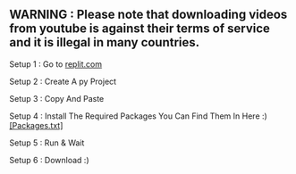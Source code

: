 WARNING : Please note that downloading videos from youtube is against their terms of service and it is illegal in many countries.
-----------------------------------------------------------------------------------------------------------------------------------
Setup 1 : Go to [replit.com](https://replit.com/~)

Setup 2 : Create A py Project

Setup 3 : Copy And Paste

Setup 4 : Install The Required Packages You Can Find Them In Here :) [[Packages.txt]](https://github.com/VermeilChan/W-Music/blob/main/Packages.txt)

Setup 5 : Run & Wait

Setup 6 : Download :)
